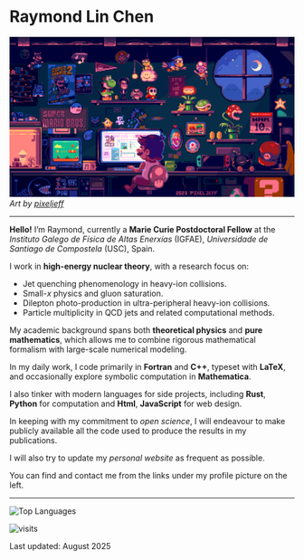 # Raymond Lin Chen

![Mario Pixel Art](assets/mario2023.gif)  
*Art by [pixeljeff](https://www.deviantart.com/pixeljeff/gallery)*

---

**Hello!** I’m Raymond, currently a **Marie Curie Postdoctoral Fellow** at the *Instituto Galego de Física de Altas Enerxías* (IGFAE), *Universidade de Santiago de Compostela* (USC), Spain.

I work in **high-energy nuclear theory**, with a research focus on:

- Jet quenching phenomenology in heavy-ion collisions.
- Small-*x* physics and gluon saturation.
- Dilepton photo-production in ultra-peripheral heavy-ion collisions.
- Particle multiplicity in QCD jets and related computational methods.

My academic background spans both **theoretical physics** and **pure mathematics**, which allows me to combine rigorous mathematical formalism with large-scale numerical modeling.

In my daily work, I code primarily in **Fortran** and **C++**, typeset with **LaTeX**, and occasionally explore symbolic computation in **Mathematica**.

I also tinker with modern languages for side projects, including **Rust**, **Python** for computation and **Html**, **JavaScript** for web design.

In keeping with my commitment to *open science*, I will endeavour to make publicly available all the code used to produce the results in my publications.

I will also try to update my *personal website* as frequent as possible.

You can find and contact me from the links under my profile picture on the left.

---

![Top Languages](https://github-readme-stats.vercel.app/api/top-langs/?username=Raymond-CL&layout=compact&theme=vision-friendly-dark)

![visits](https://komarev.com/ghpvc/?username=Raymond-CL&style=flat-square&color=blue)

Last updated: August 2025
